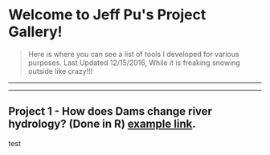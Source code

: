 # Welcome to Jeff Pu's Project Gallery! 
>Here is where you can see a list of tools I developed for various purposes.
>Last Updated 12/15/2016, While it is freaking snowing outside like crazy!!!

---
---

## Project 1 - How does Dams change river hydrology? (Done in R) [example link](http://example.com/).



test
